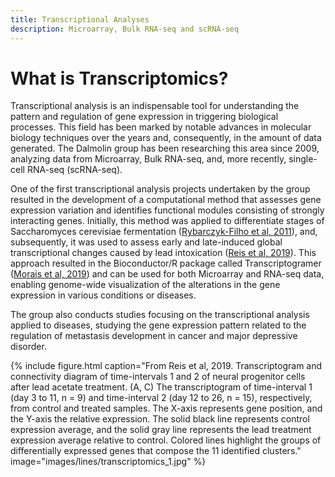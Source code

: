 ```yaml
---
title: Transcriptional Analyses
description: Microarray, Bulk RNA-seq and scRNA-seq
---
```


# What is Transcriptomics?

Transcriptional analysis is an indispensable tool for understanding the pattern and regulation of gene expression in triggering biological processes. This field has been marked by notable advances in molecular biology techniques over the years and, consequently, in the amount of data generated. The Dalmolin group has been researching this area since 2009, analyzing data from Microarray, Bulk RNA-seq, and, more recently, single-cell RNA-seq (scRNA-seq).

One of the first transcriptional analysis projects undertaken by the group resulted in the development of a computational method that assesses gene expression variation and identifies functional modules consisting of strongly interacting genes. Initially, this method was applied to differentiate stages of Saccharomyces cerevisiae fermentation ([Rybarczyk-Filho et al, 2011](https://doi.org/10.1093/nar/gkq1269)), and, subsequently, it was used to assess early and late-induced global transcriptional changes caused by lead intoxication ([Reis et al, 2019](https://doi.org/10.3389/fgene.2019.00791)). This approach resulted in the Bioconductor/R package called Transcriptogramer ([Morais et al, 2019](https://doi.org/10.1093/bioinformatics/btz007)) and can be used for both Microarray and RNA-seq data, enabling genome-wide visualization of the alterations in the gene expression in various conditions or diseases.

The group also conducts studies focusing on the transcriptional analysis applied to diseases, studying the gene expression pattern related to the regulation of metastasis development in cancer and major depressive disorder.

{%
  include figure.html
  caption="From Reis et al, 2019. Transcriptogram and connectivity diagram of time-intervals 1 and 2 of neural progenitor cells after lead acetate treatment. (A, C) The transcriptogram of time-interval 1 (day 3 to 11, n = 9) and time-interval 2 (day 12 to 26, n = 15), respectively, from control and treated samples. The X-axis represents gene position, and the Y-axis the relative expression. The solid black line represents control expression average, and the solid gray line represents the lead treatment expression average relative to control. Colored lines highlight the groups of differentially expressed genes that compose the 11 identified clusters."
  image="images/lines/transcriptomics_1.jpg"
%}
